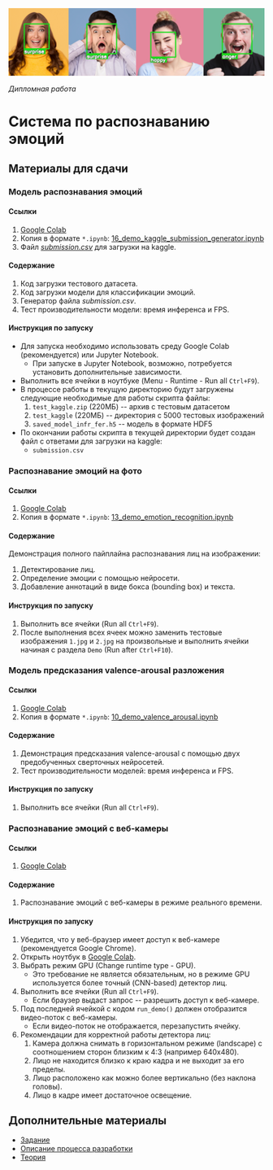 ![hero](images/hero.png)

*Дипломная работа*

# Система по распознаванию эмоций

## Материалы для сдачи

### Модель распознавания эмоций

#### Ссылки

1. [Google Colab](https://colab.research.google.com/drive/1N3IJFWkODZLT2IlFsbd75Z9SKlCBCApk?usp=sharing)
1. Копия в формате `*.ipynb`: [16_demo_kaggle_submission_generator.ipynb](16_demo_kaggle_submission_generator.ipynb)
1. Файл [*submission.csv*](submission.csv) для загрузки на kaggle.

#### Содержание

1. Код загрузки тестового датасета.
1. Код загрузки модели для классификации эмоций.
1. Генератор файла *submission.csv*.
1. Тест производительности модели: время инференса и FPS.

#### Инструкция по запуску

* Для запуска необходимо использовать среду Google Colab (рекомендуется) или Jupyter Notebook.
  * При запуске в Jupyter Notebook, возможно, потребуется установить дополнительные зависимости.
* Выполнить все ячейки в ноутбуке (Menu - Runtime - Run all `Ctrl+F9`).
* В процессе работы в текущую директорию будут загружены следующие необходимые для работы скрипта файлы:
  1. `test_kaggle.zip` (220МБ) -- архив с тестовым датасетом
  1. `test_kaggle` (220МБ) -- директория с 5000 тестовых изображений
  1. `saved_model_infr_fer.h5` -- модель в формате HDF5
* По окончании работы скрипта в текущей директории будет создан файл с ответами для загрузки на kaggle:
  * `submission.csv`

### Распознавание эмоций на фото

#### Ссылки

1. [Google Colab](https://colab.research.google.com/drive/1qmD_fJc9KL2pjmWScqWc8aJoXqBiCeFU?usp=sharing)
1. Копия в формате `*.ipynb`: [13_demo_emotion_recognition.ipynb](13_demo_emotion_recognition.ipynb)

#### Содержание

Демонстрация полного пайплайна распознавания лиц на изображении:

1. Детектирование лиц.
1. Определение эмоции с помощью нейросети.
1. Добавление аннотаций в виде бокса (bounding box) и текста.

#### Инструкция по запуску

1. Выполнить все ячейки (Run all `Ctrl+F9`).
1. После выполнения всех ячеек можно заменить тестовые изображения `1.jpg` и `2.jpg` на произвольные и выполнить ячейки начиная с раздела `Demo` (Run after `Ctrl+F10`).

### Модель предсказания valence-arousal разложения

#### Ссылки

1. [Google Colab](https://colab.research.google.com/drive/1ibta6cfO7qeVkVUJtbwR_Fn-usF5x-2L?usp=sharing)
1. Копия в формате `*.ipynb`: [10_demo_valence_arousal.ipynb](10_demo_valence_arousal.ipynb)

#### Содержание

1. Демонстрация предсказания valence-arousal с помощью двух предобученных сверточных нейросетей.
1. Тест производительности моделей: время инференса и FPS.

#### Инструкция по запуску

1. Выполнить все ячейки (Run all `Ctrl+F9`).

### Распознавание эмоций с веб-камеры

#### Ссылки

1. [Google Colab](https://colab.research.google.com/drive/1fBwz0fA1Fn0k8i5EQ9dUgg2Z7TKRkuqc?usp=sharing)

#### Содержание

1. Распознавание эмоций с веб-камеры в режиме реального времени.

#### Инструкция по запуску

1. Убедится, что у веб-браузер имеет доступ к веб-камере (рекомендуется Google Chrome).
1. Открыть ноутбук в [Google Colab](https://colab.research.google.com/drive/1fBwz0fA1Fn0k8i5EQ9dUgg2Z7TKRkuqc?usp=sharing).
1. Выбрать режим GPU (Change runtime type - GPU).
   * Это требование не является обязательным, но в режиме GPU используется более точный (CNN-based) детектор лиц.
1. Выполнить все ячейки (Run all `Ctrl+F9`).
   * Если браузер выдаст запрос -- разрешить доступ к веб-камере.
1. Под последней ячейкой с кодом `run_demo()` должен отобразится видео-поток с веб-камеры.
   * Если видео-поток не отображается, перезапустить ячейку.
1. Рекомендации для корректной работы детектора лиц:
   1. Камера должна снимать в горизонтальном режиме (landscape) с соотношением сторон близким к 4:3 (например 640x480).
   1. Лицо не находится близко к краю кадра и не выходит за его пределы.
   1. Лицо расположено как можно более вертикально (без наклона головы).
   1. Лицо в кадре имеет достаточное освещение.

## Дополнительные материалы

* [Задание](https://github.com/d-01/graduate-2021-dec/wiki/Задание)
* [Описание процесса разработки](https://github.com/d-01/graduate-2021-dec/wiki/Описание-процесса-разработки)
* [Теория](https://github.com/d-01/graduate-2021-dec/wiki/Теория)

